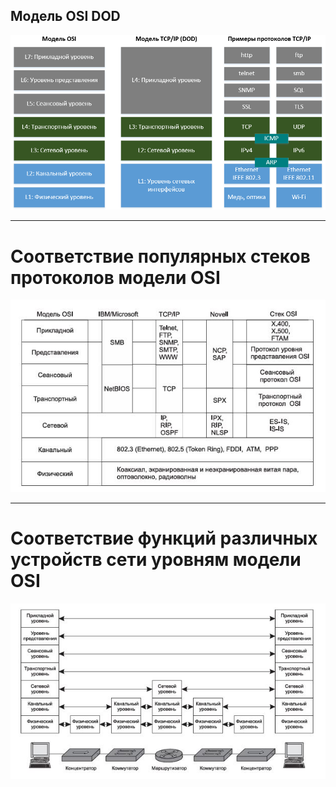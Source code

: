  ## Модель OSI DOD    
![Модель OSI DOD](https://github.com/Dv-nn/Cheat-Sheet-Python/blob/main/Компьютерные%20сети/OSI_DOD.png)   
____  
# Соответствие популярных стеков протоколов модели OSI  

![Соответствие популярных стеков протоколов модели OSI](https://github.com/Dv-nn/Python--Cheat-Sheet/blob/main/Компьютерные%20сети/5.JPG)  
____  
# Соответствие функций различных устройств сети уровням модели OSI   

![Соответствие функций различных устройств сети уровням модели OSI ](https://github.com/Dv-nn/Python--Cheat-Sheet/blob/main/Компьютерные%20сети/6.JPG)  


